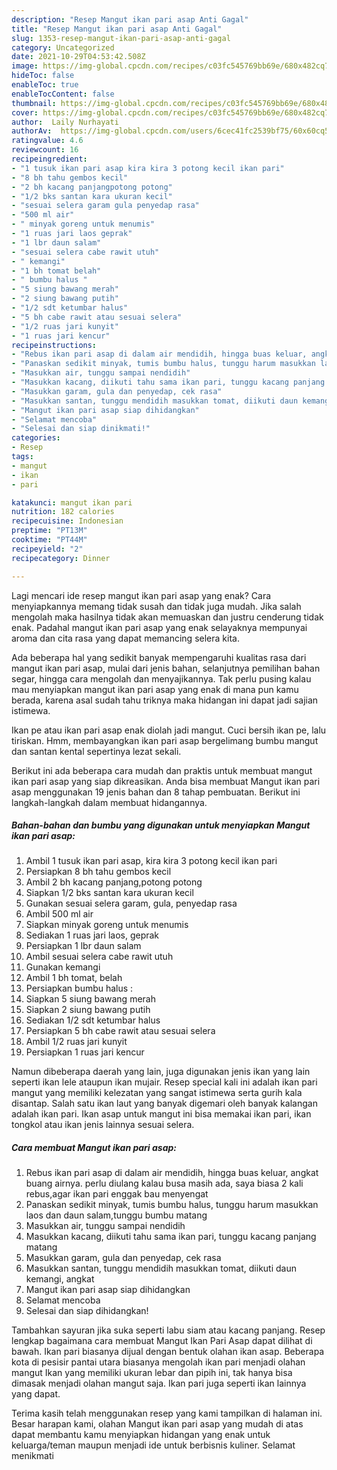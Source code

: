 ```yaml
---
description: "Resep Mangut ikan pari asap Anti Gagal"
title: "Resep Mangut ikan pari asap Anti Gagal"
slug: 1353-resep-mangut-ikan-pari-asap-anti-gagal
category: Uncategorized
date: 2021-10-29T04:53:42.508Z
image: https://img-global.cpcdn.com/recipes/c03fc545769bb69e/680x482cq70/mangut-ikan-pari-asap-foto-resep-utama.jpg
hideToc: false
enableToc: true
enableTocContent: false
thumbnail: https://img-global.cpcdn.com/recipes/c03fc545769bb69e/680x482cq70/mangut-ikan-pari-asap-foto-resep-utama.jpg
cover: https://img-global.cpcdn.com/recipes/c03fc545769bb69e/680x482cq70/mangut-ikan-pari-asap-foto-resep-utama.jpg
author:  Laily Nurhayati
authorAv:  https://img-global.cpcdn.com/users/6cec41fc2539bf75/60x60cq50/avatar.jpg
ratingvalue: 4.6
reviewcount: 16
recipeingredient:
- "1 tusuk ikan pari asap kira kira 3 potong kecil ikan pari"
- "8 bh tahu gembos kecil"
- "2 bh kacang panjangpotong potong"
- "1/2 bks santan kara ukuran kecil"
- "sesuai selera garam gula penyedap rasa"
- "500 ml air"
- " minyak goreng untuk menumis"
- "1 ruas jari laos geprak"
- "1 lbr daun salam"
- "sesuai selera cabe rawit utuh"
- " kemangi"
- "1 bh tomat belah"
- " bumbu halus "
- "5 siung bawang merah"
- "2 siung bawang putih"
- "1/2 sdt ketumbar halus"
- "5 bh cabe rawit atau sesuai selera"
- "1/2 ruas jari kunyit"
- "1 ruas jari kencur"
recipeinstructions:
- "Rebus ikan pari asap di dalam air mendidih, hingga buas keluar, angkat buang airnya. perlu diulang kalau busa masih ada, saya biasa 2 kali rebus,agar ikan pari enggak bau menyengat"
- "Panaskan sedikit minyak, tumis bumbu halus, tunggu harum masukkan laos dan daun salam,tunggu bumbu matang"
- "Masukkan air, tunggu sampai nendidih"
- "Masukkan kacang, diikuti tahu sama ikan pari, tunggu kacang panjang matang"
- "Masukkan garam, gula dan penyedap, cek rasa"
- "Masukkan santan, tunggu mendidih masukkan tomat, diikuti daun kemangi, angkat"
- "Mangut ikan pari asap siap dihidangkan"
- "Selamat mencoba"
- "Selesai dan siap dinikmati!"
categories:
- Resep
tags:
- mangut
- ikan
- pari

katakunci: mangut ikan pari 
nutrition: 182 calories
recipecuisine: Indonesian
preptime: "PT13M"
cooktime: "PT44M"
recipeyield: "2"
recipecategory: Dinner

---
```



Lagi mencari ide resep mangut ikan pari asap yang enak? Cara menyiapkannya memang tidak susah dan tidak juga mudah. Jika salah mengolah maka hasilnya tidak akan memuaskan dan justru cenderung tidak enak. Padahal mangut ikan pari asap yang enak selayaknya mempunyai aroma dan cita rasa yang dapat memancing selera kita.


Ada beberapa hal yang sedikit banyak mempengaruhi kualitas rasa dari mangut ikan pari asap, mulai dari jenis bahan, selanjutnya pemilihan bahan segar, hingga cara mengolah dan menyajikannya. Tak perlu pusing kalau mau menyiapkan mangut ikan pari asap yang enak di mana pun kamu berada, karena asal sudah tahu triknya maka hidangan ini dapat jadi sajian istimewa.

Ikan pe atau ikan pari asap enak diolah jadi mangut. Cuci bersih ikan pe, lalu tiriskan. Hmm, membayangkan ikan pari asap bergelimang bumbu mangut dan santan kental sepertinya lezat sekali.


Berikut ini ada beberapa cara mudah dan praktis untuk membuat mangut ikan pari asap yang siap dikreasikan. Anda bisa membuat Mangut ikan pari asap menggunakan 19 jenis bahan dan 8 tahap pembuatan. Berikut ini langkah-langkah dalam membuat hidangannya.

<!--inarticleads1-->

##### Bahan-bahan dan bumbu yang digunakan untuk menyiapkan Mangut ikan pari asap:

1. Ambil 1 tusuk ikan pari asap, kira kira 3 potong kecil ikan pari
1. Persiapkan 8 bh tahu gembos kecil
1. Ambil 2 bh kacang panjang,potong potong
1. Siapkan 1/2 bks santan kara ukuran kecil
1. Gunakan sesuai selera garam, gula, penyedap rasa
1. Ambil 500 ml air
1. Siapkan  minyak goreng untuk menumis
1. Sediakan 1 ruas jari laos, geprak
1. Persiapkan 1 lbr daun salam
1. Ambil sesuai selera cabe rawit utuh
1. Gunakan  kemangi
1. Ambil 1 bh tomat, belah
1. Persiapkan  bumbu halus :
1. Siapkan 5 siung bawang merah
1. Siapkan 2 siung bawang putih
1. Sediakan 1/2 sdt ketumbar halus
1. Persiapkan 5 bh cabe rawit atau sesuai selera
1. Ambil 1/2 ruas jari kunyit
1. Persiapkan 1 ruas jari kencur


Namun dibeberapa daerah yang lain, juga digunakan jenis ikan yang lain seperti ikan lele ataupun ikan mujair. Resep special kali ini adalah ikan pari mangut yang memiliki kelezatan yang sangat istimewa serta gurih kala disantap. Salah satu ikan laut yang banyak digemari oleh banyak kalangan adalah ikan pari. Ikan asap untuk mangut ini bisa memakai ikan pari, ikan tongkol atau ikan jenis lainnya sesuai selera. 

<!--inarticleads2-->

##### Cara membuat Mangut ikan pari asap:

1. Rebus ikan pari asap di dalam air mendidih, hingga buas keluar, angkat buang airnya. perlu diulang kalau busa masih ada, saya biasa 2 kali rebus,agar ikan pari enggak bau menyengat
1. Panaskan sedikit minyak, tumis bumbu halus, tunggu harum masukkan laos dan daun salam,tunggu bumbu matang
1. Masukkan air, tunggu sampai nendidih
1. Masukkan kacang, diikuti tahu sama ikan pari, tunggu kacang panjang matang
1. Masukkan garam, gula dan penyedap, cek rasa
1. Masukkan santan, tunggu mendidih masukkan tomat, diikuti daun kemangi, angkat
1. Mangut ikan pari asap siap dihidangkan
1. Selamat mencoba
1. Selesai dan siap dihidangkan!

Tambahkan sayuran jika suka seperti labu siam atau kacang panjang. Resep lengkap bagaimana cara membuat Mangut Ikan Pari Asap dapat dilihat di bawah. Ikan pari biasanya dijual dengan bentuk olahan ikan asap. Beberapa kota di pesisir pantai utara biasanya mengolah ikan pari menjadi olahan mangut Ikan yang memiliki ukuran lebar dan pipih ini, tak hanya bisa dimasak menjadi olahan mangut saja. Ikan pari juga seperti ikan lainnya yang dapat. 

Terima kasih telah menggunakan resep yang kami tampilkan di halaman ini. Besar harapan kami, olahan Mangut ikan pari asap yang mudah di atas dapat membantu kamu menyiapkan hidangan yang enak untuk keluarga/teman maupun menjadi ide untuk berbisnis kuliner. Selamat menikmati
